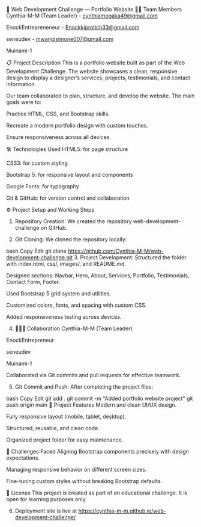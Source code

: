 🚀 Web Development Challenge — Portfolio Website
👩‍💻 Team Members
Cynthia-M-M (Team Leader) - cynthiamogaka49@gmail.com

EnockEntrepreneneur - Enockkiprotich33@gmail.com

seneudev - mwangisimone007@gmail.com

Muinami-1

📋 Project Description
This is a portfolio website built as part of the Web Development Challenge. The website showcases a clean, responsive design to display a designer’s services, projects, testimonials, and contact information.

Our team collaborated to plan, structure, and develop the website. The main goals were to:

Practice HTML, CSS, and Bootstrap skills.

Recreate a modern portfolio design with custom touches.

Ensure responsiveness across all devices.

🛠️ Technologies Used
HTML5: for page structure

CSS3: for custom styling

Bootstrap 5: for responsive layout and components

Google Fonts: for typography

Git & GitHub: for version control and collaboration

⚙️ Project Setup and Working Steps
1. Repository Creation:
We created the repository web-development-challenge on GitHub.

2. Git Cloning:
We cloned the repository locally:

bash
Copy
Edit
git clone https://github.com/Cynthia-M-M/web-development-challenge.git
3. Project Development:
Structured the folder with index.html, css/, images/, and README.md.

Designed sections: Navbar, Hero, About, Services, Portfolio, Testimonials, Contact Form, Footer.

Used Bootstrap 5 grid system and utilities.

Customized colors, fonts, and spacing with custom CSS.

Added responsiveness testing across devices.

4. 🧑‍🤝‍🧑 Collaboration
Cynthia-M-M (Team Leader)

EnockEntrepreneur

seneudev

Muinami-1

Collaborated via Git commits and pull requests for effective teamwork.

5. Git Commit and Push:
After completing the project files:

bash
Copy
Edit
git add .
git commit -m "Added portfolio website project"
git push origin main
🎨 Project Features
Modern and clean UI/UX design.

Fully responsive layout (mobile, tablet, desktop).

Structured, reusable, and clean code.

Organized project folder for easy maintenance.

🌟 Challenges Faced
Aligning Bootstrap components precisely with design expectations.

Managing responsive behavior on different screen sizes.

Fine-tuning custom styles without breaking Bootstrap defaults.

📄 License
This project is created as part of an educational challenge.
It is open for learning purposes only.

6. Deployment
site is live at https://cynthia-m-m.github.io/web-development-challenge/
